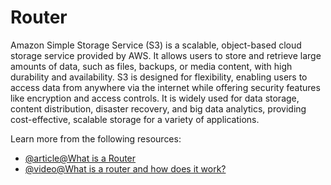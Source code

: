 # Router

Amazon Simple Storage Service (S3) is a scalable, object-based cloud storage service provided by AWS. It allows users to store and retrieve large amounts of data, such as files, backups, or media content, with high durability and availability. S3 is designed for flexibility, enabling users to access data from anywhere via the internet while offering security features like encryption and access controls. It is widely used for data storage, content distribution, disaster recovery, and big data analytics, providing cost-effective, scalable storage for a variety of applications.

Learn more from the following resources:

- [@article@What is a Router](https://www.cloudflare.com/en-gb/learning/network-layer/what-is-a-router/)
- [@video@What is a router and how does it work?](https://www.youtube.com/watch?v=UIJzHLpG9bM)

